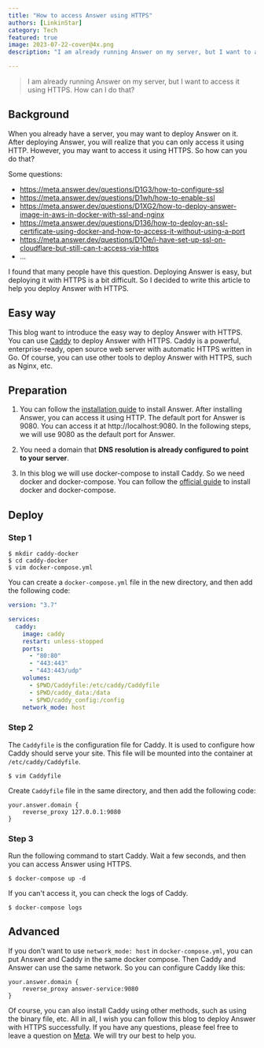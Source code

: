 ```yaml
---
title: "How to access Answer using HTTPS"
authors: [LinkinStar]
category: Tech
featured: true
image: 2023-07-22-cover@4x.png
description: "I am already running Answer on my server, but I want to access it using HTTPS. How can I do that?"

---
```


> I am already running Answer on my server, but I want to access it using HTTPS. How can I do that?

## Background
When you already have a server, you may want to deploy Answer on it. After deploying Answer, you will realize that you can only access it using HTTP. However, you may want to access it using HTTPS. So how can you do that? 

Some questions:
- https://meta.answer.dev/questions/D1G3/how-to-configure-ssl
- https://meta.answer.dev/questions/D1wh/how-to-enable-ssl
- https://meta.answer.dev/questions/D1XG2/how-to-deploy-answer-image-in-aws-in-docker-with-ssl-and-nginx
- https://meta.answer.dev/questions/D136/how-to-deploy-an-ssl-certificate-using-docker-and-how-to-access-it-without-using-a-port
- https://meta.answer.dev/questions/D1Oe/i-have-set-up-ssl-on-cloudflare-but-still-can-t-access-via-https
- ...

I found that many people have this question. Deploying Answer is easy, but deploying it with HTTPS is a bit difficult. So I decided to write this article to help you deploy Answer with HTTPS.

## Easy way
This blog want to introduce the easy way to deploy Answer with HTTPS. You can use [Caddy](https://caddyserver.com/) to deploy Answer with HTTPS. Caddy is a powerful, enterprise-ready, open source web server with automatic HTTPS written in Go. Of course, you can use other tools to deploy Answer with HTTPS, such as Nginx, etc.

## Preparation
1. You can follow the [installation guide](./docs/installation) to install Answer. After installing Answer, you can access it using HTTP. The default port for Answer is 9080. You can access it at http://localhost:9080. In the following steps, we will use 9080 as the default port for Answer.

2. You need a domain that **DNS resolution is already configured to point to your server**.

3. In this blog we will use docker-compose to install Caddy. So we need docker and docker-compose. You can follow the [official guide](https://docs.docker.com/engine/install/) to install docker and docker-compose.

## Deploy 

### Step 1
```shell
$ mkdir caddy-docker
$ cd caddy-docker
$ vim docker-compose.yml
```
You can create a `docker-compose.yml` file in the new directory, and then add the following code:

```yaml title="docker-compose.yml"
version: "3.7"

services:
  caddy:
    image: caddy
    restart: unless-stopped
    ports:
      - "80:80"
      - "443:443"
      - "443:443/udp"
    volumes:
      - $PWD/Caddyfile:/etc/caddy/Caddyfile
      - $PWD/caddy_data:/data
      - $PWD/caddy_config:/config
    network_mode: host
```

### Step 2
The `Caddyfile` is the configuration file for Caddy. It is used to configure how Caddy should serve your site. This file will be mounted into the container at `/etc/caddy/Caddyfile`.

```shell
$ vim Caddyfile
```
Create `Caddyfile` file in the same directory, and then add the following code:

```text title="Caddyfile"
your.answer.domain {
    reverse_proxy 127.0.0.1:9080
}
```

### Step 3

Run the following command to start Caddy. Wait a few seconds, and then you can access Answer using HTTPS.

```shell
$ docker-compose up -d
```

If you can't access it, you can check the logs of Caddy.

```shell
$ docker-compose logs
```

## Advanced
If you don't want to use `network_mode: host` in `docker-compose.yml`, you can put Answer and Caddy in the same docker compose. Then Caddy and Answer can use the same network. So you can configure Caddy like this:

```text title="Caddyfile"
your.answer.domain {
    reverse_proxy answer-service:9080
}
```

Of course, you can also install Caddy using other methods, such as using the binary file, etc. All in all, I wish you can follow this blog to deploy Answer with HTTPS successfully. If you have any questions, please feel free to leave a question on [Meta](https://meta.answer.dev/). We will try our best to help you.